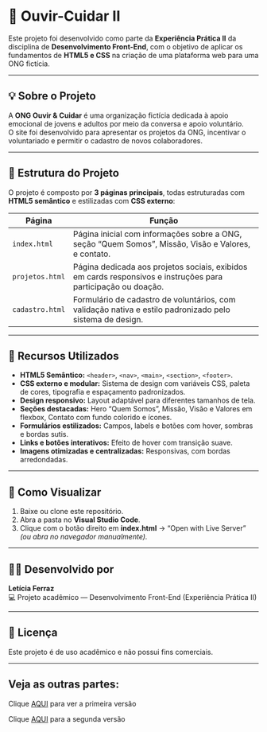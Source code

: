 # 🌱 Ouvir-Cuidar II

Este projeto foi desenvolvido como parte da **Experiência Prática II** da disciplina de **Desenvolvimento Front-End**, com o objetivo de aplicar os fundamentos de **HTML5 e CSS** na criação de uma plataforma web para uma ONG fictícia.

---

## 💡 Sobre o Projeto

A **ONG Ouvir & Cuidar** é uma organização fictícia dedicada à apoio emocional de jovens e adultos por meio da conversa e apoio voluntário.  
O site foi desenvolvido para apresentar os projetos da ONG, incentivar o voluntariado e permitir o cadastro de novos colaboradores.

---

## 🧱 Estrutura do Projeto

O projeto é composto por **3 páginas principais**, todas estruturadas com **HTML5 semântico** e estilizadas com **CSS externo**:

| Página | Função |
|--------|--------|
| `index.html` | Página inicial com informações sobre a ONG, seção “Quem Somos”, Missão, Visão e Valores, e contato. |
| `projetos.html` | Página dedicada aos projetos sociais, exibidos em cards responsivos e instruções para participação ou doação. |
| `cadastro.html` | Formulário de cadastro de voluntários, com validação nativa e estilo padronizado pelo sistema de design. |

---

## 🧩 Recursos Utilizados

- **HTML5 Semântico:** `<header>`, `<nav>`, `<main>`, `<section>`, `<footer>`.
- **CSS externo e modular:** Sistema de design com variáveis CSS, paleta de cores, tipografia e espaçamento padronizados.
- **Design responsivo:** Layout adaptável para diferentes tamanhos de tela.
- **Seções destacadas:** Hero “Quem Somos”, Missão, Visão e Valores em flexbox, Contato com fundo colorido e ícones.
- **Formulários estilizados:** Campos, labels e botões com hover, sombras e bordas sutis.
- **Links e botões interativos:** Efeito de hover com transição suave.
- **Imagens otimizadas e centralizadas:** Responsivas, com bordas arredondadas.

---

## 🚀 Como Visualizar

1. Baixe ou clone este repositório.
2. Abra a pasta no **Visual Studio Code**.
3. Clique com o botão direito em **index.html** → “Open with Live Server” *(ou abra no navegador manualmente).*

---

## 👩‍💻 Desenvolvido por

**Letícia Ferraz**  
💻 Projeto acadêmico — Desenvolvimento Front-End (Experiência Prática II)

---

## 🧾 Licença

Este projeto é de uso acadêmico e não possui fins comerciais.

---
## Veja as outras partes:
Clique [AQUI]( https://leticiaferraz00.github.io/Ouvir-Cuidar/) para ver a primeira versão

Clique [AQUI](https://leticiaferraz00.github.io/Ouvir-Cuidar-II/) para a segunda versão


